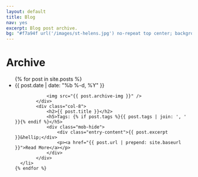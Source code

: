 ```yaml
---
layout: default
title: Blog
nav: yes
excerpt: Blog post archive.
bg: "#f7a94f url('/images/st-helens.jpg') no-repeat top center; background-size: cover;"
---
```

<div class="page-heading">
    <h1>Archive</h1>
</div>
<div class="wrapper">
    <ul class="post-list">
    {% for post in site.posts %}
      <li class="row centered card"  onclick="location.href='{{ post.url | prepend: site.baseurl }}';">
            <span class="post-meta">{{ post.date | date: "%b %-d, %Y" }}</span>
            <div class="col-4">
                
                <img src="{{ post.archive-img }}" />
            </div>
            <div class="col-8">
                <h2>{{ post.title }}</h2>
                <h5>Tags: {% if post.tags %}{{ post.tags | join: ', ' }}{% endif %}</h5>
                <div class="mob-hide">
                    <div class="entry-content">{{ post.excerpt }}&hellip;</div>
                    <p><a href="{{ post.url | prepend: site.baseurl }}">Read More</a></p>
                </div>
            </div>
      </li>
    {% endfor %}
  </ul>
</div>